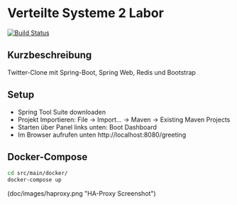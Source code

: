 # Verteilte Systeme 2 Labor
[![Build Status](https://travis-ci.com/daB0bby/destributed-systems-2-lab.svg?token=73a8dGHWvg7aSEGFEBxC&branch=master)](https://travis-ci.com/daB0bby/destributed-systems-2-lab)

## Kurzbeschreibung
Twitter-Clone mit Spring-Boot, Spring Web, Redis und Bootstrap

## Setup
  - Spring Tool Suite downloaden
  - Projekt Importieren: File -> Import... -> Maven -> Existing Maven Projects
  - Starten über Panel links unten: Boot Dashboard
  - Im Browser aufrufen unten http://localhost:8080/greeting
  
## Docker-Compose

```bash
cd src/main/docker/
docker-compose up
```

(doc/images/haproxy.png "HA-Proxy Screenshot")

  
  
